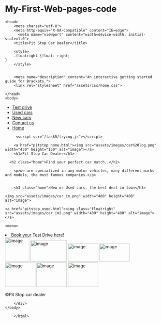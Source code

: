 # My-First-Web-pages-code

<!DOCTYPE html>
<html lang="en">

    <head>
        <meta charset="utf-8">
        <meta http-equiv="X-UA-Compatible" content="IE=edge">
          <meta name="viewport" content="width=device-width, initial-scale=1.0">
        <title>Pit Stop Car Dealer</title>

        <style>
        .floatright {float: right;
    }
        </style>


        <meta name="description" content="An interactive getting started guide for Brackets.">
        <link rel="stylesheet" href="assets/css/home.css">

    </head>
    <body>
<nav>
<ul>
    <li><a href="pitstop_test.html">Test drive</a> </li>
    <li><a href="pitstop_used.html">Used cars</a></li>
    <li><a href="pitstop_new.html">New cars</a> </li>
    <li><a href="pitstop_contact.html">Contact us</a> </li>
    <li><a href="pitstop_home.html">Home</a></li>
    </ul>
</nav>

         <script scr="/task5/trying.js"></script>

        <a href="pitstop_home.html"><img src="assets/images/car%20log.png" width="450" height="150" alt="image"></a>
        <h1>Pit Stop Car Dealer</h1>

      <h2 class="home">Find your perfect car match..</h2>

        <p>we are specialized in any motor vehicles, many different marks and models, the most famous companies.</p>


        <h3 class="home">New or Used cars, the best deal in town</h3>

    <img src="assets/images/car_im.png" width="400" height="400" alt="image">

    <a href="pitstop_used.html"><img class="floatright" src="assets/images/car_im2.png" width="400" height="400" alt="image"></a>

    <menu>
   <li class="bg"> <a href="pitstop_test.html">Book your Test Drive here!</a></li>
    </menu>

<div id="pitstop">

<img src="assets/images/ford.png" width="80" height="80" alt="image">
<img src="assets/images/wv.png" width="120" height="70" alt="image">
<img src="assets/images/bmw.png" width="100" height="60" alt="image">
<img src="assets/images/mazda.png" width="100"  height="60" alt="image">
<img src="assets/images/fiat.png" width="100" height="80" alt="image">
<img src="assets/images/kia.png" width="100" height="80" alt="image">
<img src="assets/images/audi.png" width="100" height="80" alt="image">


<footer>
    <p id="footer_copyright"></p><p> &copy;Pit Stop car dealer</p>

</footer>

        </div>
    </body>

        </html>
